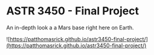 # ASTR 3450 - Final Project

An in-depth look a a Mars base right here on Earth.

![https://patthomasrick.github.io/astr3450-final-project/](https://patthomasrick.github.io/astr3450-final-project/)
